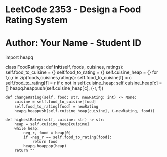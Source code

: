 # LeetCode 2353 - Design a Food Rating System
# Author: Your Name - Student ID

import heapq

class FoodRatings:
    def __init__(self, foods, cuisines, ratings):
        self.food_to_cuisine = {}
        self.food_to_rating = {}
        self.cuisine_heap = {}
        for f,c,r in zip(foods,cuisines,ratings):
            self.food_to_cuisine[f] = c
            self.food_to_rating[f] = r
            if c not in self.cuisine_heap:
                self.cuisine_heap[c] = []
            heapq.heappush(self.cuisine_heap[c], (-r, f))

    def changeRating(self, food: str, newRating: int) -> None:
        cuisine = self.food_to_cuisine[food]
        self.food_to_rating[food] = newRating
        heapq.heappush(self.cuisine_heap[cuisine], (-newRating, food))

    def highestRated(self, cuisine: str) -> str:
        heap = self.cuisine_heap[cuisine]
        while heap:
            neg_r, food = heap[0]
            if -neg_r == self.food_to_rating[food]:
                return food
            heapq.heappop(heap)
        return ""
